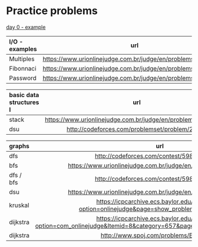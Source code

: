 Practice problems
=================

[day 0 - example](https://www.urionlinejudge.com.br/judge/en/problems/view/1366)

I/O - examples | url |
:-- | :--: |
Multiples |https://www.urionlinejudge.com.br/judge/en/problems/view/1044|
Fibonnaci |https://www.urionlinejudge.com.br/judge/en/problems/view/1151|
Password | https://www.urionlinejudge.com.br/judge/en/problems/view/1114 |

basic data structures I | url |
:-- | :--: |
stack | https://www.urionlinejudge.com.br/judge/en/problems/view/1069 |
dsu | http://codeforces.com/problemset/problem/277/A |

graphs | url |
:-- | :--: |
dfs | http://codeforces.com/contest/598/problem/D |
bfs | https://www.urionlinejudge.com.br/judge/en/problems/view/1923 |
dfs / bfs | http://codeforces.com/contest/598/problem/D |
dsu | https://www.urionlinejudge.com.br/judge/en/problems/view/1527 |
kruskal | https://icpcarchive.ecs.baylor.edu/index.php?option=onlinejudge&page=show_problem&problem=5013 |
dijkstra | https://icpcarchive.ecs.baylor.edu/index.php?option=com_onlinejudge&Itemid=8&category=657&page=show_problem&problem=4897 |
dijkstra | http://www.spoj.com/problems/EZDIJKST/ |
